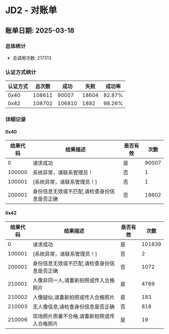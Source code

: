 # JD2 - 对账单

## 账单日期: 2025-03-18

### 总体统计

- 总调用次数: 217313

### 认证方式统计

| 认证方式 | 总次数 | 成功 | 失败 | 成功率 |
|---------|--------|------|------|--------|
| 0x40 | 108611 | 90007 | 18604 | 82.87% |
| 0x42 | 108702 | 106810 | 1892 | 98.26% |

### 详细记录


#### 0x40

| 结果代码 | 结果描述 | 是否有效 | 次数 |
|----------|----------|----------|------|
| 0 | 请求成功 | 是 | 90007 |
| 100000 | 系统异常，请联系管理员！ | 否 | 1 |
| 100001 | [系统异常，请联系管理员！] | 否 | 1 |
| 200001 | 身份信息无效或不匹配,请检查身份信息是否正确 | 否 | 18602 |

#### 0x42

| 结果代码 | 结果描述 | 是否有效 | 次数 |
|----------|----------|----------|------|
| 0 | 请求成功 | 是 | 101839 |
| 100001 | [系统异常，请联系管理员！] | 否 | 2 |
| 200001 | 身份信息无效或不匹配,请检查身份信息是否正确 | 否 | 1072 |
| 210001 | 人像非同一人,请重新拍照或传入合格照片 | 是 | 4769 |
| 210002 | 人像疑似,请重新拍照或传入合格照片 | 是 | 183 |
| 210003 | 无人像信息,请检查身份信息是否正确 | 否 | 818 |
| 210006 | 现场照片质量不合格,请重新拍照或传入合格照片 | 是 | 19 |
